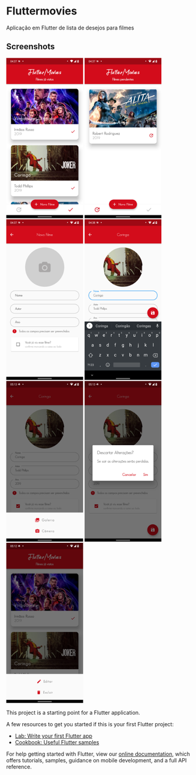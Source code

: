 # Fluttermovies

Aplicação em Flutter de lista de desejos para filmes
## Screenshots
<img src="https://github.com/leonardorodd/FlutterMovies/blob/master/screenshots/Screenshot_20201218-043736_fluttermovie.png" width="205"> 
<img src="https://github.com/leonardorodd/FlutterMovies/blob/master/screenshots/Screenshot_20201218-043748_fluttermovie.png" width="205"> 
<img src="https://github.com/leonardorodd/FlutterMovies/blob/master/screenshots/Screenshot_20201218-043754_fluttermovie.png" width="205"> 
<img src="https://github.com/leonardorodd/FlutterMovies/blob/master/screenshots/Screenshot_20201218-043823_fluttermovie.png" width="205">
<img src="https://github.com/leonardorodd/FlutterMovies/blob/master/screenshots/Screenshot_20201218-051306_fluttermovie.png" width="205">
<img src="https://github.com/leonardorodd/FlutterMovies/blob/master/screenshots/Screenshot_20201218-051302_fluttermovie.png" width="205">
<img src="https://github.com/leonardorodd/FlutterMovies/blob/master/screenshots/Screenshot_20201218-051252_fluttermovie.png" width="205">


This project is a starting point for a Flutter application.

A few resources to get you started if this is your first Flutter project:

- [Lab: Write your first Flutter app](https://flutter.dev/docs/get-started/codelab)
- [Cookbook: Useful Flutter samples](https://flutter.dev/docs/cookbook)


For help getting started with Flutter, view our
[online documentation](https://flutter.dev/docs), which offers tutorials,
samples, guidance on mobile development, and a full API reference.
